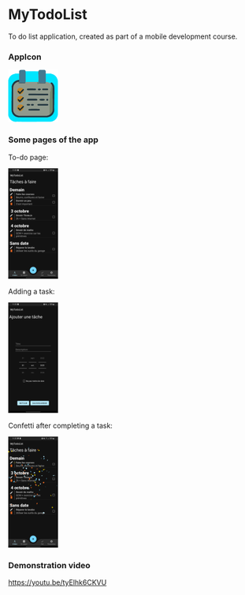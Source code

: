# MyTodoList
To do list application, created as part of a mobile development course.

### AppIcon
<img src="https://github.com/milan20patel/ToDo/blob/main/app/src/main/res/drawable/icon.png" alt="logo" style="width: 20%;">

### Some pages of the app

To-do page:

<img src="https://github.com/Pablo-Rio/MyTodoList/blob/main/Images/To-do.png" alt="To-do page" style="width: 20%;">

Adding a task:

<img src="https://github.com/Pablo-Rio/MyTodoList/blob/main/Images/Add.png" alt="Adding page" style="width: 20%;">

Confetti after completing a task:

<img src="https://github.com/Pablo-Rio/MyTodoList/blob/main/Images/Confetti.png" alt="Confetti animation" style="width: 20%;">

### Demonstration video

https://youtu.be/tyElhk6CKVU

